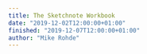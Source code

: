 ```yaml
---
title: The Sketchnote Workbook
date: "2019-12-02T12:00:00+01:00"
finished: "2019-12-07T12:00:00+01:00"
author: "Mike Rohde"
---
```

